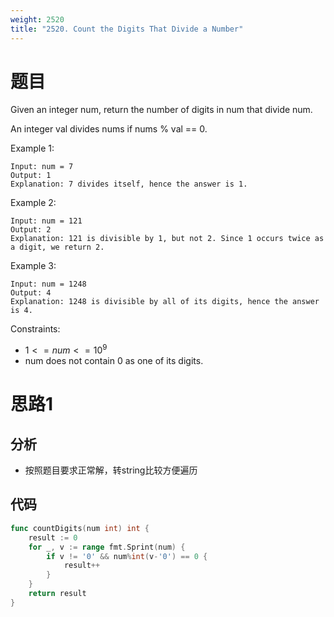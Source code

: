 ```yaml
---
weight: 2520
title: "2520. Count the Digits That Divide a Number"
---
```


# 题目

Given an integer num, return the number of digits in num that divide num.

An integer val divides nums if nums % val == 0.

Example 1:

```
Input: num = 7
Output: 1
Explanation: 7 divides itself, hence the answer is 1.
```

Example 2:

```
Input: num = 121
Output: 2
Explanation: 121 is divisible by 1, but not 2. Since 1 occurs twice as a digit, we return 2.
```

Example 3:

```
Input: num = 1248
Output: 4
Explanation: 1248 is divisible by all of its digits, hence the answer is 4.
```

Constraints:

- $1 <= num <= 10^9$
- num does not contain 0 as one of its digits.

# 思路1

## 分析

- 按照题目要求正常解，转string比较方便遍历

## 代码

```go
func countDigits(num int) int {
	result := 0
	for _, v := range fmt.Sprint(num) {
		if v != '0' && num%int(v-'0') == 0 {
			result++
		}
	}
	return result
}
```
